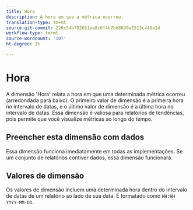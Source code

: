```yaml
---
title: Hora
description: A hora em que a métrica ocorreu.
translation-type: tm+mt
source-git-commit: 226c54b782651ea8c6f4b7bb8030a1513c440a1d
workflow-type: tm+mt
source-wordcount: '107'
ht-degree: 1%

---
```



# Hora

A dimensão &#39;Hora&#39; relata a hora em que uma determinada métrica ocorreu (arredondada para baixo). O primeiro valor de dimensão é a primeira hora no intervalo de datas, e o último valor de dimensão é a última hora no intervalo de datas. Essa dimensão é valiosa para relatórios de tendências, pois permite que você visualize métricas ao longo do tempo.

## Preencher esta dimensão com dados

Essa dimensão funciona imediatamente em todas as implementações. Se um conjunto de relatórios contiver dados, essa dimensão funcionará.

## Valores de dimensão

Os valores de dimensão incluem uma determinada hora dentro do intervalo de datas de um relatório ao lado de sua data. É formatado como `HH:HH YYYY-MM-DD`.
